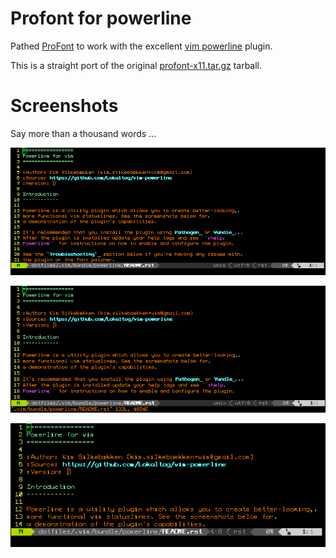 Profont for powerline
=====================

Pathed [ProFont](http://www.tobias-jung.de/seekingprofont/) to work with the
excellent [vim powerline](https://github.com/Lokaltog/vim-powerline/) plugin.

This is a straight port of the original
[profont-x11.tar.gz](http://www.tobiasjung.net/download.php?file=profont-x11.tar.gz)
tarball.


Screenshots
===========

Say more than a thousand words ...

![ProFont 8px](https://github.com/tehmaze/profont-powerline/raw/master/doc/profont-8px.png)

![ProFont 9px](https://github.com/tehmaze/profont-powerline/raw/master/doc/profont-9px.png)

![ProFont 11px](https://github.com/tehmaze/profont-powerline/raw/master/doc/profont-11px.png)
